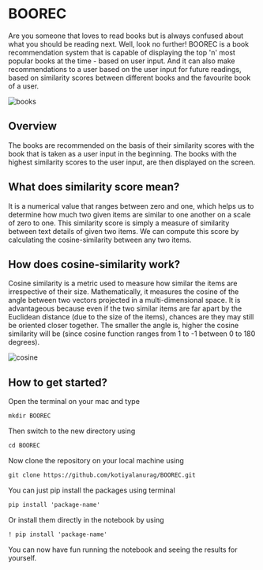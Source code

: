 # BOOREC

Are you someone that loves to read books but is always confused about what you should be reading next. Well, look no further! BOOREC is a book recommendation 
system that is capable of displaying the top 'n' most popular books at the time - based on user input. And it can also make recommendations to 
a user based on the user input for future readings, based on similarity scores between different books and the favourite book of a user. 

![books](https://images.unsplash.com/photo-1618365908648-e71bd5716cba?ixlib=rb-4.0.3&ixid=MnwxMjA3fDB8MHxwaG90by1wYWdlfHx8fGVufDB8fHx8&auto=format&fit=crop&w=2070&q=80)

## Overview

The books are recommended on the basis of their similarity scores with the book that is taken as a user input in the beginning. The books with the highest
similarity scores to the user input, are then displayed on the screen.

## What does similarity score mean?

It is a numerical value that ranges between zero and one, which helps us to determine how much two given items are similar to one another on a scale of zero 
to one. This similarity score is simply a measure of similarity between text details of given two items. We can compute this score by calculating the
cosine-similarity between any two items.

## How does cosine-similarity work?

Cosine similarity is a metric used to measure how similar the items are irrespective of their size. Mathematically, it measures the cosine of the angle 
between two vectors projected in a multi-dimensional space. It is advantageous because even if the two similar items are far apart by the Euclidean distance 
(due to the size of the items), chances are they may still be oriented closer together. The smaller the angle is, higher the cosine similarity will be (since 
cosine function ranges from 1 to -1 between 0 to 180 degrees).

![cosine](https://www.oreilly.com/api/v2/epubs/9781788295758/files/assets/2b4a7a82-ad4c-4b2a-b808-e423a334de6f.png)

## How to get started?

Open the terminal on your mac and type 
```html
mkdir BOOREC
```
Then switch to the new directory using
```html
cd BOOREC
```
Now clone the repository on your local machine using
```html
git clone https://github.com/kotiyalanurag/BOOREC.git
```
You can just pip install the packages using terminal
```html
pip install 'package-name'
```
Or install them directly in the notebook by using
```html
! pip install 'package-name'
```
You can now have fun running the notebook and seeing the results for yourself.
